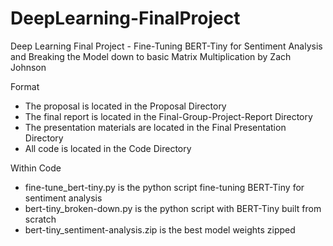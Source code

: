 # DeepLearning-FinalProject
Deep Learning Final Project - Fine-Tuning BERT-Tiny for Sentiment Analysis and Breaking the Model down to basic Matrix Multiplication
by Zach Johnson

Format
  - The proposal is located in the Proposal Directory
  - The final report is located in the Final-Group-Project-Report Directory
  - The presentation materials are located in the Final Presentation Directory
  - All code is located in the Code Directory

Within Code
  - fine-tune_bert-tiny.py is the python script fine-tuning BERT-Tiny for sentiment analysis
  - bert-tiny_broken-down.py is the python script with BERT-Tiny built from scratch
  - bert-tiny_sentiment-analysis.zip is the best model weights zipped

